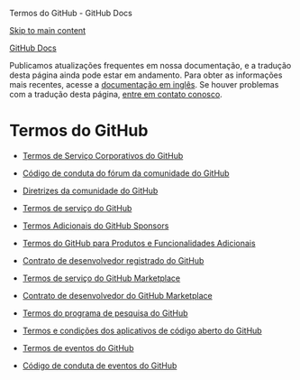 Termos do GitHub - GitHub Docs

[Skip to main content](#main-content)

[](/pt)[GitHub Docs](/pt)

Publicamos atualizações frequentes em nossa documentação, e a tradução desta página ainda pode estar em andamento. Para obter as informações mais recentes, acesse a [documentação em inglês](/en). Se houver problemas com a tradução desta página, [entre em contato conosco](https://github.com/contact?form[subject]=translation%20issue%20on%20docs.github.com&form[comments]=).

Termos do GitHub
==========

* [Termos de Serviço Corporativos do GitHub](/pt/site-policy/github-terms/github-corporate-terms-of-service)

* [Código de conduta do fórum da comunidade do GitHub](/pt/site-policy/github-terms/github-community-forum-code-of-conduct)

* [Diretrizes da comunidade do GitHub](/pt/site-policy/github-terms/github-community-guidelines)

* [Termos de serviço do GitHub](/pt/site-policy/github-terms/github-terms-of-service)

* [Termos Adicionais do GitHub Sponsors](/pt/site-policy/github-terms/github-sponsors-additional-terms)

* [Termos do GitHub para Produtos e Funcionalidades Adicionais](/pt/site-policy/github-terms/github-terms-for-additional-products-and-features)

* [Contrato de desenvolvedor registrado do GitHub](/pt/site-policy/github-terms/github-registered-developer-agreement)

* [Termos de serviço do GitHub Marketplace](/pt/site-policy/github-terms/github-marketplace-terms-of-service)

* [Contrato de desenvolvedor do GitHub Marketplace](/pt/site-policy/github-terms/github-marketplace-developer-agreement)

* [Termos do programa de pesquisa do GitHub](/pt/site-policy/github-terms/github-research-program-terms)

* [Termos e condições dos aplicativos de código aberto do GitHub](/pt/site-policy/github-terms/github-open-source-applications-terms-and-conditions)

* [Termos de eventos do GitHub](/pt/site-policy/github-terms/github-event-terms)

* [Código de conduta de eventos do GitHub](/pt/site-policy/github-terms/github-event-code-of-conduct)
